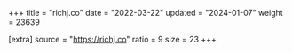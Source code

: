 +++
title = "richj.co"
date = "2022-03-22"
updated = "2024-01-07"
weight = 23639

[extra]
source = "https://richj.co"
ratio = 9
size = 23
+++
